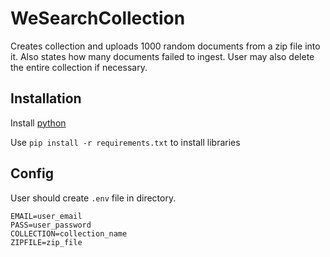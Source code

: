 # WeSearchCollection

Creates collection and uploads 1000 random documents from a zip file into it.
Also states how many documents failed to ingest.
User may also delete the entire collection if necessary.

## Installation

Install [python](https://www.python.org/)

Use `pip install -r requirements.txt` to install libraries

## Config

User should create `.env` file in directory.
```
EMAIL=user_email
PASS=user_password
COLLECTION=collection_name
ZIPFILE=zip_file
```